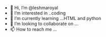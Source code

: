 - 👋 Hi, I’m @leshmaroyal
- 👀 I’m interested in ..coding
- 🌱 I’m currently learning ...HTML and python
- 💞️ I’m looking to collaborate on ...
- 📫 How to reach me ...

<!---
leshmaroyal/leshmaroyal is a ✨ special ✨ repository because its `README.md` (this file) appears on your GitHub profile.
You can click the Preview link to take a look at your changes.
--->
